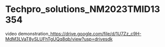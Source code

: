 # Techpro_solutions_NM2023TMID13354
video demonstration_https://drive.google.com/file/d/1U7Zz_c9H-MdM3LVaT8ySLUFhTgUQq8qb/view?usp=drivesdk


